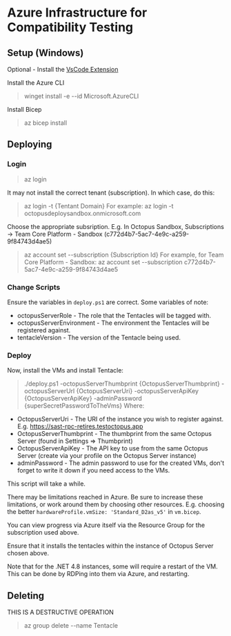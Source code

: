 # Azure Infrastructure for Compatibility Testing

## Setup (Windows)

Optional - Install the [VsCode Extension](https://marketplace.visualstudio.com/items?itemName=ms-azuretools.vscode-bicep)

Install the Azure CLI

> winget install -e --id Microsoft.AzureCLI

Install Bicep

> az bicep install

## Deploying


### Login
> az login

It may not install the correct tenant (subscription). In which case, do this:

> az login -t {Tentant Domain}
For example:
> az login -t octopusdeploysandbox.onmicrosoft.com

Choose the appropriate subsription. 
E.g. In Octopus Sandbox, Subscriptions -> Team Core Platform - Sandbox (c772d4b7-5ac7-4e9c-a259-9f84743d4ae5)

> az account set --subscription {Subscription Id}
For example, for Team Core Platform - Sandbox:
> az account set --subscription c772d4b7-5ac7-4e9c-a259-9f84743d4ae5


### Change Scripts
Ensure the variables in `deploy.ps1` are correct. Some variables of note:
- octopusServerRole - The role that the Tentacles will be tagged with.
- octopusServerEnvironment - The environment the Tentacles will be registered against.
- tentacleVersion - The version of the Tentacle being used.

### Deploy
Now, install the VMs and install Tentacle:
> ./deploy.ps1 -octopusServerThumbprint {OctopusServerThumbprint} -octopusServerUrl {OctopusServerUri} -octopusServerApiKey {OctopusServerApiKey} -adminPassword {superSecretPasswordToTheVms}
Where:
- OctopusServerUri - The URI of the instance you wish to register against. E.g. https://sast-rpc-retires.testoctopus.app
- OctopusServerThumbprint - The thumbprint from the same Octopus Server (found in Settings => Thumbprint)
- OctopusServerApiKey - The API key to use from the same Octopus Server (create via your profile on the Octopus Server instance)
- adminPassword - The admin password to use for the created VMs, don't forget to write it down if you need access to the VMs.

This script will take a while. 

There may be limitations reached in Azure. Be sure to increase these limitations, or work around them by choosing other resources. E.g. choosing the better `hardwareProfile.vmSize: 'Standard_D2as_v5'` in `vm.bicep`.

You can view progress via Azure itself via the Resource Group for the subscription used above.

Ensure that it installs the tentacles within the instance of Octopus Server chosen above.

Note that for the .NET 4.8 instances, some will require a restart of the VM. This can be done by RDPing into them via Azure, and restarting.



## Deleting

THIS IS A DESTRUCTIVE OPERATION 

> az group delete --name Tentacle 